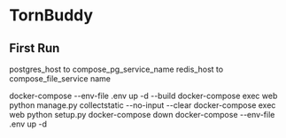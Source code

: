 # TornBuddy

## First Run
postgres_host to compose_pg_service_name
redis_host to compose_file_service name

docker-compose --env-file .env up  -d --build
docker-compose exec web python manage.py collectstatic --no-input --clear
docker-compose exec web python setup.py
docker-compose down
docker-compose --env-file .env up  -d
